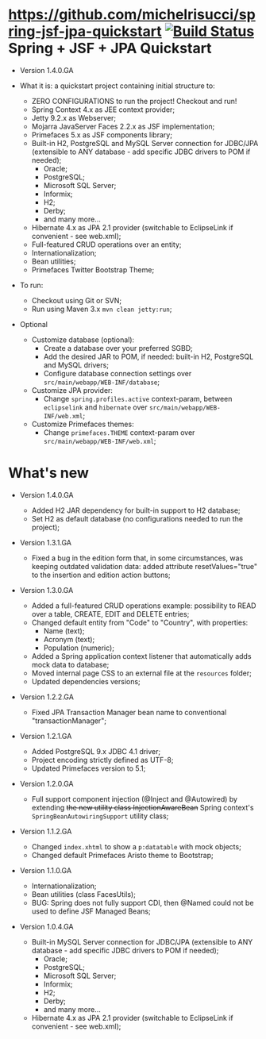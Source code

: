 https://github.com/michelrisucci/spring-jsf-jpa-quickstart
[![Build Status](https://travis-ci.org/michelrisucci/spring-jsf-jpa-quickstart.svg?branch=master)](https://travis-ci.org/michelrisucci/spring-jsf-jpa-quickstart)
Spring + JSF + JPA Quickstart
=============================

- Version 1.4.0.GA

- What it is: a quickstart project containing initial structure to:
  - ZERO CONFIGURATIONS to run the project! Checkout and run!
  - Spring Context 4.x as JEE context provider;
  - Jetty 9.2.x as Webserver;
  - Mojarra JavaServer Faces 2.2.x as JSF implementation;
  - Primefaces 5.x as JSF components library;
  - Built-in H2, PostgreSQL and MySQL Server connection for JDBC/JPA (extensible to ANY database - add specific JDBC drivers to POM if needed);
    - Oracle;
    - PostgreSQL;
    - Microsoft SQL Server;
    - Informix;
    - H2;
    - Derby;
    - and many more...
  - Hibernate 4.x as JPA 2.1 provider (switchable to EclipseLink if convenient - see web.xml);
  - Full-featured CRUD operations over an entity;
  - Internationalization;
  - Bean utilities;
  - Primefaces Twitter Bootstrap Theme;


- To run:
  - Checkout using Git or SVN;
  - Run using Maven 3.x `mvn clean jetty:run`;

- Optional
  - Customize database (optional):
    - Create a database over your preferred SGBD;
    - Add the desired JAR to POM, if needed: built-in H2, PostgreSQL and MySQL drivers;
    - Configure database connection settings over `src/main/webapp/WEB-INF/database`;
  - Customize JPA provider:
    - Change `spring.profiles.active` context-param, between `eclipselink` and `hibernate` over `src/main/webapp/WEB-INF/web.xml`;
  - Customize Primefaces themes:
    - Change `primefaces.THEME` context-param over `src/main/webapp/WEB-INF/web.xml`;

What's new
=============================

- Version 1.4.0.GA
  - Added H2 JAR dependency for built-in support to H2 database;
  - Set H2 as default database (no configurations needed to run the project);

- Version 1.3.1.GA
  - Fixed a bug in the edition form that, in some circumstances, was keeping outdated validation data: added attribute resetValues="true" to the insertion and edition action buttons;

- Version 1.3.0.GA
  - Added a full-featured CRUD operations example: possibility to READ over a table, CREATE, EDIT and DELETE entries;
  - Changed default entity from "Code" to "Country", with properties:
    - Name (text);
    - Acronym (text);
    - Population (numeric);
  - Added a Spring application context listener that automatically adds mock data to database;
  - Moved internal page CSS to an external file at the `resources` folder;
  - Updated dependencies versions;

- Version 1.2.2.GA
  - Fixed JPA Transaction Manager bean name to conventional "transactionManager";

- Version 1.2.1.GA
  - Added PostgreSQL 9.x JDBC 4.1 driver;
  - Project encoding strictly defined as UTF-8;
  - Updated Primefaces version to 5.1;

- Version 1.2.0.GA
  - Full support component injection (@Inject and @Autowired) by extending <del>the new utility class InjectionAwareBean</del> Spring context's `SpringBeanAutowiringSupport` utility class; 

- Version 1.1.2.GA
  - Changed `index.xhtml` to show a `p:datatable` with mock objects;
  - Changed default Primefaces Aristo theme to Bootstrap;

- Version 1.1.0.GA
  - Internationalization;
  - Bean utilities (class FacesUtils);
  - BUG: Spring does not fully support CDI, then @Named could not be used to define JSF Managed Beans;

- Version 1.0.4.GA
  - Built-in MySQL Server connection for JDBC/JPA (extensible to ANY database - add specific JDBC drivers to POM if needed);
    - Oracle;
    - PostgreSQL;
    - Microsoft SQL Server;
    - Informix;
    - H2;
    - Derby;
    - and many more...
  - Hibernate 4.x as JPA 2.1 provider (switchable to EclipseLink if convenient - see web.xml);
